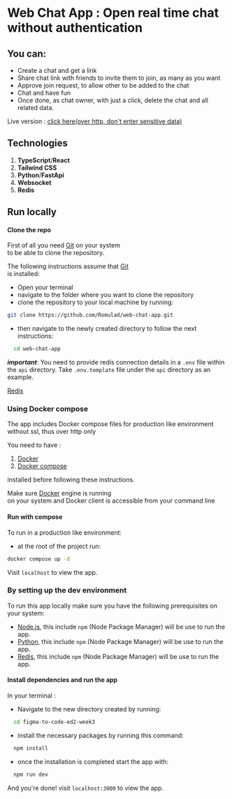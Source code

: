 # Web Chat App : Open real time chat without authentication


## You can:
- Create a chat and get a link
- Share chat link with friends to invite them to join, as many as you want
- Approve join request, to allow other to be added to the chat
- Chat and have fun
- Once done, as chat owner, with just a click, delete the chat and all related data.


Live version : [click here(over http, don't enter sensitive data)](http://ec2-35-180-138-45.eu-west-3.compute.amazonaws.com)


## Technologies
1. **TypeScript**/**React**
2. **Tailwind CSS**
3. **Python**/**FastApi**
4. **Websocket**
5. **Redis**


## Run locally


#### Clone the repo
First of all you need [Git](https://git-scm.com/downloads) on your system\
to be able to clone the repository.

The following instructions assume that [Git](https://git-scm.com/downloads)\
is installed:

- Open your terminal
- navigate to the folder where you want to clone the repository
- clone the repository to your local machine by running:
```bash
git clone https://github.com/Romulad/web-chat-app.git
```
- then navigate to the newly created directory to follow the next instructions:
```bash
  cd web-chat-app
```

***important***: You need to provide redis connection details in a `.env` file within the `api` directory. Take `.env.template` file under the `api` directory as an example.

[Redis](https://redis.io)


### Using Docker compose
The app includes Docker compose files for production like environment without ssl, thus over http only

You need to have :

1. [Docker](https://www.docker.com/products/docker-desktop/)
2. [Docker compose](https://docs.docker.com/compose/install/)

installed before following these instructions.

Make sure [Docker](https://www.docker.com/products/docker-desktop/) engine is running\
on your system and Docker client is accessible from your command line

#### Run with compose
To run in a production like environment: 
- at the root of the project run:
```bash
docker compose up -d
```
Visit `localhost` to view the app.


### By setting up the dev environment
To run this app locally make sure you have the following prerequisites on your system:
- [Node.js](https://nodejs.org/en/download/current), this include `npm` (Node Package Manager) will be use to run the app. 
- [Python](https://nodejs.org/en/download/current), this include `npm` (Node Package Manager) will be use to run the app. 
- [Redis](https://nodejs.org/en/download/current), this include `npm` (Node Package Manager) will be use to run the app. 


#### Install dependencies and run the app
In your terminal :
- Navigate to the new directory created by running:
```bash
  cd figma-to-code-ed2-week3
```
- install the necessary packages by running this command:
```bash
  npm install
```
- once the installation is completed start the app with:
```bash
  npm run dev
```
  
And you're done! visit `localhost:3000` to view the app.
